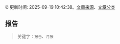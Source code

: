 :alarm_clock: 更新时间: 2025-09-19 10:42:38。[文章来源](/README.md)、[文章分类](/TAGS.md)

## 报告


> 关键字：`报告`、`月报`



